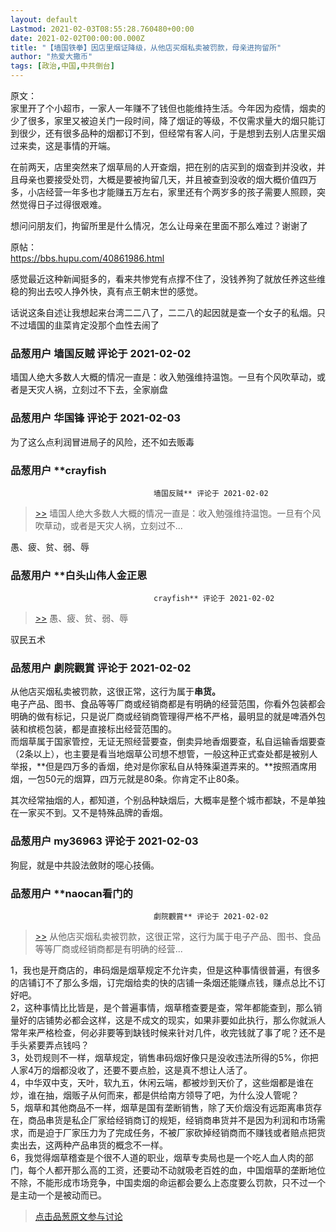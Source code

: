 ```yaml
---
layout: default
Lastmod: 2021-02-03T08:55:28.760480+00:00
date: 2021-02-02T00:00:00.000Z
title: "【墙国铁拳】因店里烟证降级，从他店买烟私卖被罚款，母亲进拘留所"
author: "热爱大撒币"
tags: [政治,中国,中共倒台]
---
```


原文：  
家里开了个小超市，一家人一年赚不了钱但也能维持生活。今年因为疫情，烟卖的少了很多，家里又被迫关门一段时间，降了烟证的等级，不仅需求量大的烟只能订到很少，还有很多品种的烟都订不到，但经常有客人问，于是想到去别人店里买烟过来卖，这是事情的开端。  
  
在前两天，店里突然来了烟草局的人开查烟，把在别的店买到的烟查到并没收，并且母亲也要接受处罚，大概是要被拘留几天，并且被查到没收的烟大概价值四万多，小店经营一年多也才能赚五万左右，家里还有个两岁多的孩子需要人照顾，突然觉得日子过得很艰难。  
  
想问问朋友们，拘留所里是什么情况，怎么让母亲在里面不那么难过？谢谢了  
  
原帖：  
https://bbs.hupu.com/40861986.html  
  
感觉最近这种新闻挺多的，看来共惨党有点撑不住了，没钱养狗了就放任养这些维稳的狗出去咬人挣外快，真有点王朝末世的感觉。  
  
话说这条自述让我想起来台湾二二八了，二二八的起因就是查一个女子的私烟。只不过墙国的韭菜肯定没那个血性去闹了

            
### 品葱用户 **墙国反贼** 评论于 2021-02-02
        
墙国人绝大多数人大概的情况一直是：收入勉强维持温饱。一旦有个风吹草动，或者是天灾人祸，立刻过不下去，全家崩盘
        


            
### 品葱用户 **华国锋** 评论于 2021-02-03
        
为了这么点利润冒进局子的风险，还不如去贩毒
        


            
### 品葱用户 **crayfish				
									墙国反贼** 评论于 2021-02-02
        
> [\>>]( "/article/item_id-595161#") 墙国人绝大多数人大概的情况一直是：收入勉强维持温饱。一旦有个风吹草动，或者是天灾人祸，立刻过不...

  
愚、疲、贫、弱、辱
        


            
### 品葱用户 **白头山伟人金正恩				
									crayfish** 评论于 2021-02-02
        
> [\>>]( "/article/item_id-595201#") 愚、疲、贫、弱、辱

  
  
驭民五术
        


            
### 品葱用户 **劇院觀賞** 评论于 2021-02-02
        
从他店买烟私卖被罚款，这很正常，这行为属于**串货。**  
电子产品、图书、食品等等厂商或经销商都是有明确的经营范围，你看外包装都会明确的做有标记，只是说厂商或经销商管理得严格不严格，最明显的就是啤酒外包装和槟榄包装，都是直接标出经营范围的。  
而烟草属于国家管控，无证无照经营要查，倒卖异地香烟要查，私自运输香烟要查（2条以上），也主要是看当地烟草公司想不想管，一般这种正式查处都是被别人举报，**但是四万多的香烟，绝对是你家私自从特殊渠道弄来的。**按照酒席用烟，一包50元的烟算，四万元就是80条。你肯定不止80条。  
  
其次经常抽烟的人，都知道，个别品种缺烟后，大概率是整个城市都缺，不是单独在一家买不到。又不是特殊品牌的香烟。
        


            
### 品葱用户 **my36963** 评论于 2021-02-03
        
狗屁，就是中共設法斂財的噁心技倆。
        


            
### 品葱用户 **naocan看门的				
									劇院觀賞** 评论于 2021-02-02
        
> [\>>]( "/article/item_id-595224#") 从他店买烟私卖被罚款，这很正常，这行为属于电子产品、图书、食品等等厂商或经销商都是有明确的经营...

  
1，我也是开商店的，串码烟是烟草规定不允许卖，但是这种事情很普遍，有很多的店铺订不了那么多烟，订完烟给卖的快的店铺一条烟还能赚点钱，赚点总比不订好吧。  
2，这种事情比比皆是，是个普遍事情，烟草稽查要是查，常年都能查到，那么销量好的店铺势必都会这样，这是不成文的现实，如果非要如此执行，那么你就派人常年来严格检查，何必非要等到缺钱时候来针对几件，收完钱就了事了呢？还不是手头紧要弄点钱吗？  
3，处罚规则不一样，烟草规定，销售串码烟好像只是没收违法所得的5%，你把人家4万的烟都没收了，还要不要点脸，这是真不想让人活了。  
4，中华双中支，天叶，软九五，休闲云端，都被炒到天价了，这些烟都是谁在炒，谁在抽，烟贩子从何而来，都是供给南方领导了吧，为什么没人管呢？  
5，烟草和其他商品不一样，烟草是国有垄断销售，除了天价烟没有远距离串货存在，商品串货是私企厂家给经销商订的规矩，经销商串货并不是因为利润和市场需求，而是迫于厂家压力为了完成任务，不被厂家砍掉经销商而不赚钱或者赔点把货卖出去，这两种产品串货的概念不一样。  
6，我觉得烟草稽查是个很不人道的职业，烟草专卖局也是一个吃人血人肉的部门，每个人都开那么高的工资，还要动不动就吸老百姓的血，中国烟草的垄断地位不除，不能形成市场竞争，中国卖烟的命运都会要么上态度要么罚款，只不过一个是主动一个是被动而已。
        






> [点击品葱原文参与讨论](https://pincong.rocks/article/29199)

